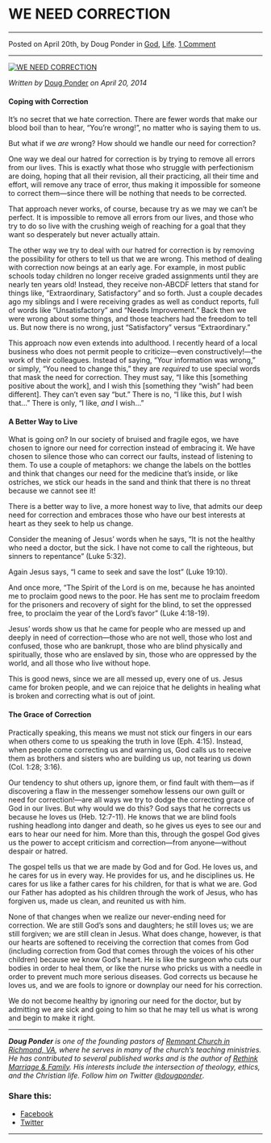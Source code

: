 WE NEED CORRECTION
==================

* * *

Posted on April 20th, by Doug Ponder in [God](http://www.remnantresource.org/category/god/), [Life](http://www.remnantresource.org/category/life/). [1 Comment](http://www.remnantresource.org/need-correction/#comments)

* * *

[![WE NEED CORRECTION](http://www.remnantresource.org/wp-content/uploads/2014/04/We-Need-Correction-v2.jpg)](http://www.remnantresource.org/wp-content/uploads/2014/04/We-Need-Correction-v2.jpg)  

_Written by_ [Doug Ponder](http://www.remnantresource.org/author/doug-ponder/ "Posts by Doug Ponder") _on April 20, 2014_

#### Coping with Correction

It’s no secret that we hate correction. There are fewer words that make our blood boil than to hear, “You’re wrong!”, no matter who is saying them to us.

But what if we _are_ wrong? How should we handle our need for correction?

One way we deal our hatred for correction is by trying to remove all errors from our lives. This is exactly what those who struggle with perfectionism are doing, hoping that all their revision, all their practicing, all their time and effort, will remove any trace of error, thus making it impossible for someone to correct them—since there will be nothing that needs to be corrected.

That approach never works, of course, because try as we may we can’t be perfect. It is impossible to remove all errors from our lives, and those who try to do so live with the crushing weigh of reaching for a goal that they want so desperately but never actually attain.

The other way we try to deal with our hatred for correction is by removing the possibility for others to tell us that we are wrong. This method of dealing with correction now beings at an early age. For example, in most public schools today children no longer receive graded assignments until they are nearly ten years old! Instead, they receive non-ABCDF letters that stand for things like, “Extraordinary, Satisfactory” and so forth. Just a couple decades ago my siblings and I were receiving grades as well as conduct reports, full of words like “Unsatisfactory” and “Needs Improvement.” Back then we were wrong about some things, and those teachers had the freedom to tell us. But now there is no wrong, just “Satisfactory” versus “Extraordinary.”

This approach now even extends into adulthood. I recently heard of a local business who does not permit people to criticize—even constructively!—the work of their colleagues. Instead of saying, “Your information was wrong,” or simply, “You need to change this,” they are _required_ to use special words that mask the need for correction. They must say, “I like this \[something positive about the work\], and I wish this \[something they “wish” had been different\]. They can’t even say “but.” There is no, “I like this, _but_ I wish that…” There is only, “I like, _and_ I wish…”

#### A Better Way to Live

What is going on? In our society of bruised and fragile egos, we have chosen to ignore our need for correction instead of embracing it. We have chosen to silence those who can correct our faults, instead of listening to them. To use a couple of metaphors: we change the labels on the bottles and think that changes our need for the medicine that’s inside, or like ostriches, we stick our heads in the sand and think that there is no threat because we cannot see it!

There is a better way to live, a more honest way to live, that admits our deep need for correction and embraces those who have our best interests at heart as they seek to help us change.

Consider the meaning of Jesus’ words when he says, “It is not the healthy who need a doctor, but the sick. I have not come to call the righteous, but sinners to repentance” (Luke 5:32).

Again Jesus says, “I came to seek and save the lost” (Luke 19:10).

And once more, “The Spirit of the Lord is on me, because he has anointed me to proclaim good news to the poor. He has sent me to proclaim freedom for the prisoners and recovery of sight for the blind, to set the oppressed free, to proclaim the year of the Lord’s favor” (Luke 4:18-19).

Jesus’ words show us that he came for people who are messed up and deeply in need of correction—those who are not well, those who lost and confused, those who are bankrupt, those who are blind physically and spiritually, those who are enslaved by sin, those who are oppressed by the world, and all those who live without hope.

This is good news, since we are all messed up, every one of us. Jesus came for broken people, and we can rejoice that he delights in healing what is broken and correcting what is out of joint.

#### The Grace of Correction

Practically speaking, this means we must not stick our fingers in our ears when others come to us speaking the truth in love (Eph. 4:15). Instead, when people come correcting us and warning us, God calls us to receive them as brothers and sisters who are building us up, not tearing us down (Col. 1:28; 3:16).

Our tendency to shut others up, ignore them, or find fault with them—as if discovering a flaw in the messenger somehow lessens our own guilt or need for correction!—are all ways we try to dodge the correcting grace of God in our lives. But why would we do this? God says that he corrects us because he loves us (Heb. 12:7-11). He knows that we are blind fools rushing headlong into danger and death, so he gives us eyes to see our and ears to hear our need for him. More than this, through the gospel God gives us the power to accept criticism and correction—from anyone—without despair or hatred.

The gospel tells us that we are made by God and for God. He loves us, and he cares for us in every way. He provides for us, and he disciplines us. He cares for us like a father cares for his children, for that is what we are. God our Father has adopted as his children through the work of Jesus, who has forgiven us, made us clean, and reunited us with him.

None of that changes when we realize our never-ending need for correction. We are still God’s sons and daughters; he still loves us; we are still forgiven; we are still clean in Jesus. What does change, however, is that our hearts are softened to receiving the correction that comes from God (including correction from God that comes through the voices of his other children) because we know God’s heart. He is like the surgeon who cuts our bodies in order to heal them, or like the nurse who pricks us with a needle in order to prevent much more serious diseases. God corrects us because he loves us, and we are fools to ignore or downplay our need for his correction.

We do not become healthy by ignoring our need for the doctor, but by admitting we are sick and going to him so that he may tell us what is wrong and begin to make it right.

* * *

_**Doug Ponder** is one of the founding pastors of [Remnant Church in Richmond, VA](http://www.remnantrichmond.org/), where he serves in many of the church’s teaching ministries. He has contributed to several published works and is the author of [Rethink Marriage & Family](http://www.remnantrichmond.org/mediafiles/uploaded/r/0e1604567_rethink-marriage-and-family-ebook.pdf). His interests include the intersection of theology, ethics, and the Christian life. Follow him on Twitter [@dougponder](https://twitter.com/dougponder)_.

### Share this:

*   [Facebook](http://www.remnantresource.org/need-correction/?share=facebook "Click to share on Facebook")
*   [Twitter](http://www.remnantresource.org/need-correction/?share=twitter "Click to share on Twitter")

  

* * *
